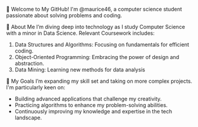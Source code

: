 👋 Welcome to My GitHub!
I'm @maurice46, a computer science student passionate about solving problems and coding. 

🌟 About Me
I’m diving deep into technology as I study Computer Science with a minor in Data Science.
Relevant Coursework includes:
1) Data Structures and Algorithms: Focusing on fundamentals for efficient coding.
2) Object-Oriented Programming: Embracing the power of design and abstraction.
3) Data Mining: Learning new methods for data analysis


🚀 My Goals
I’m expanding my skill set and taking on more complex projects. I'm particularly keen on:
- Building advanced applications that challenge my creativity.
- Practicing algorithms to enhance my problem-solving abilities.
- Continuously improving my knowledge and expertise in the tech landscape.
